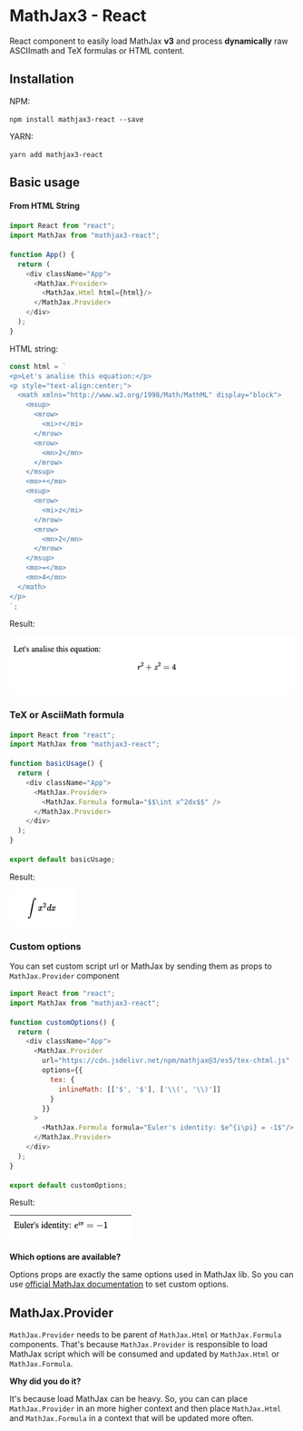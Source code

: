 # MathJax3 - React 

React component to  easily load MathJax **v3** and process **dynamically** raw ASCIImath and TeX formulas or HTML content.

## Installation

NPM:

``npm install mathjax3-react --save``

YARN:

``yarn add mathjax3-react``

## Basic usage

#### From HTML String

````javascript
import React from "react";
import MathJax from "mathjax3-react";

function App() {
  return (
    <div className="App">
      <MathJax.Provider>
        <MathJax.Html html={html}/>
      </MathJax.Provider>
    </div>
  );
}
````

HTML string:

````javascript
const html = `
<p>Let's analise this equation:</p>
<p style="text-align:center;">
  <math xmlns="http://www.w3.org/1998/Math/MathML" display="block">
    <msup>
      <mrow>
        <mi>r</mi>
      </mrow>
      <mrow>
        <mn>2</mn>
      </mrow>
    </msup>
    <mo>+</mo>
    <msup>
      <mrow>
        <mi>z</mi>
      </mrow>
      <mrow>
        <mn>2</mn>
      </mrow>
    </msup>
    <mo>=</mo>
    <mn>4</mn>
  </math>
</p>
`;
````

Result:

![basic html example](./docs/images/html-basic.png)

### TeX or AsciiMath formula

````javascript
import React from "react";
import MathJax from "mathjax3-react";

function basicUsage() {
  return (
    <div className="App">
      <MathJax.Provider>
        <MathJax.Formula formula="$$\int x^2dx$$" />
      </MathJax.Provider>
    </div>
  );
}

export default basicUsage;

````

Result:

![basic formula example](./docs/images/formula-basic.png)

### Custom options

You can set custom script url or MathJax by sending them as props to ``MathJax.Provider`` component

````javascript
import React from "react";
import MathJax from "mathjax3-react";

function customOptions() {
  return (
    <div className="App">
      <MathJax.Provider
        url="https://cdn.jsdelivr.net/npm/mathjax@3/es5/tex-chtml.js"
        options={{
          tex: {
            inlineMath: [['$', '$'], ['\\(', '\\)']]
          }
        }}
      >
        <MathJax.Formula formula="Euler's identity: $e^{i\pi} = -1$"/>
      </MathJax.Provider>
    </div>
  );
}

export default customOptions;

````

Result:

![custom formula example](./docs/images/formula-custom.png)


**Which options are available?**

Options props are exactly the same options used in MathJax lib. So you can use [official MathJax documentation](https://docs.mathjax.org/en/latest/web/configuration.html) to set custom options.



## MathJax.Provider

``MathJax.Provider`` needs to be parent of ``MathJax.Html`` or ``MathJax.Formula`` components. That's because ``MathJax.Provider`` is responsible to load MathJax script which will be consumed and updated by ``MathJax.Html`` or ``MathJax.Formula``.

**Why did you do it?**

It's because load MathJax can be heavy. So, you can can place ``MathJax.Provider`` in an more higher context and then place ``MathJax.Html`` and ``MathJax.Formula`` in a context that will be updated more often.

